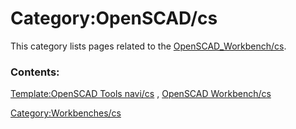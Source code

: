 # Category:OpenSCAD/cs
This category lists pages related to the [OpenSCAD\_Workbench/cs](OpenSCAD_Workbench/cs.md).

### Contents:

[Template:OpenSCAD Tools navi/cs](Template:OpenSCAD_Tools_navi/cs.md) , [OpenSCAD Workbench/cs](OpenSCAD_Workbench/cs.md)

[Category:Workbenches/cs](Category:Workbenches/cs.md)
